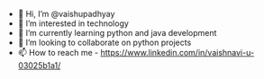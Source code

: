 - 👋 Hi, I’m @vaishupadhyay
- 👀 I’m interested in technology
- 🌱 I’m currently learning python and java development
- 💞️ I’m looking to collaborate on python projects
- 📫 How to reach me - https://www.linkedin.com/in/vaishnavi-u-03025b1a1/

<!---
vaishupadhyay/vaishupadhyay is a ✨ special ✨ repository because its `README.md` (this file) appears on your GitHub profile.
You can click the Preview link to take a look at your changes.
--->
